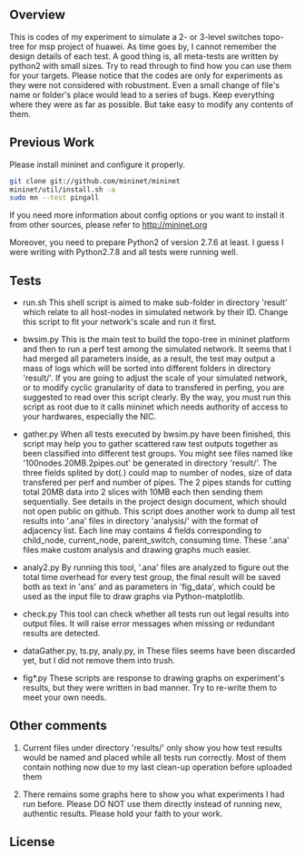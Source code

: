 ## Overview

This is codes of my experiment to simulate a 2- or 3-level switches topo-tree for msp project of huawei.
As time goes by, I cannot remember the design details of each test. A good thing is, all meta-tests are
written by python2 with small sizes. Try to read through to find how you can use them for your targets.
Please notice that the codes are only for experiments as they were not considered with robustment. Even 
a small change of file's name or folder's place would lead to a series of bugs. Keep everything where 
they were as far as possible. But take easy to modify any contents of them.

## Previous Work

Please install mininet and configure it properly.

```bash
git clone git://github.com/mininet/mininet
mininet/util/install.sh -a
sudo mn --test pingall
```

If you need more information about config options or you want to install it from other sources, please 
refer to http://mininet.org

Moreover, you need to prepare Python2 of version 2.7.6 at least. I guess I were writing with Python2.7.8 
and all tests were running well.

## Tests

+ run.sh
This shell script is aimed to make sub-folder in directory 'result' which relate to all host-nodes in 
simulated network by their ID. Change this script to fit your network's scale and run it first.

+ bwsim.py
This is the main test to build the topo-tree in mininet platform and then to run a perf test among the 
simulated network. It seems that I had merged all parameters inside, as a result, the test may output a
mass of logs which will be sorted into different folders in directory 'result/'.
If you are going to adjust the scale of your simulated network, or to modify cyclic granularity of data
to transfered in perfing, you are suggested to read over this script clearly.
By the way, you must run this script as root due to it calls mininet which needs authority of access to 
your hardwares, especially the NIC. 

+ gather.py
When all tests executed by bwsim.py have been finished, this script may help you to gather scattered raw
test outputs together as been classified into different test groups. You might see files named like
'100nodes.20MB.2pipes.out' be generated in directory 'result/'. The three fields splited by dot(.) could
map to number of nodes, size of data transfered per perf and number of pipes. The 2 pipes stands for 
cutting total 20MB data into 2 slices with 10MB each then sending them sequentially. See details in the 
project design document, which should not open public on github.
This script does another work to dump all test results into '.ana' files in directory 'analysis/' with the 
format of adjacency list. Each line may contains 4 fields corresponding to child_node, current_node, 
parent_switch, consuming time. These '.ana' files make custom analysis and drawing graphs much easier.

+ analy2.py
By running this tool, '.ana' files are analyzed to figure out the total time overhead for every test group,
the final result will be saved both as text in 'ans' and as parameters in 'fig_data', which could be used as
the input file to draw graphs via Python-matplotlib.

+ check.py
This tool can check whether all tests run out legal results into output files. It will raise error messages 
when missing or redundant results are detected.

+ dataGather.py, ts.py, analy.py, in
These files seems have been discarded yet, but I did not remove them into trush.

+ fig*.py
These scripts are response to drawing graphs on experiment's results, but they were written in bad manner. 
Try to re-write them to meet your own needs.

## Other comments

1. Current files under directory 'results/' only show you how test results would be named and placed while 
all tests run correctly. Most of them contain nothing now due to my last clean-up operation before uploaded
them

2. There remains some graphs here to show you what experiments I had run before. Please DO NOT use them
directly instead of running new, authentic results. Please hold your faith to your work.

## License